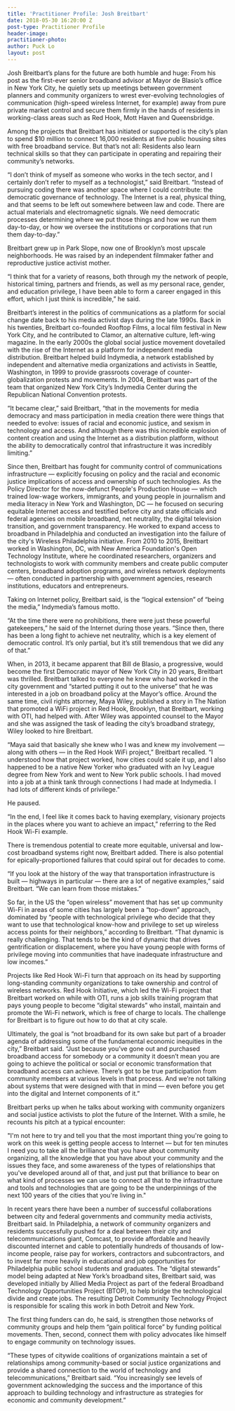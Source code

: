 ```yaml
---
title: 'Practitioner Profile: Josh Breitbart'
date: 2018-05-30 16:20:00 Z
post-type: Practitioner Profile
header-image: 
practitioner-photo: 
author: Puck Lo
layout: post
---
```


Josh Breitbart’s plans for the future are both humble and huge: From his post as the first-ever senior broadband advisor at Mayor de Blasio’s office in New York City, he quietly sets up meetings between government planners and community organizers to wrest ever-evolving technologies of communication (high-speed wireless Internet, for example) away from pure private market control and secure them firmly in the hands of residents in working-class areas such as Red Hook, Mott Haven and Queensbridge.

Among the projects that Breitbart has initiated or supported is the city’s plan to spend $10 million to connect 16,000 residents at five public housing sites with free broadband service. But that’s not all: Residents also learn technical skills so that they can participate in operating and repairing their community’s networks.

“I don’t think of myself as someone who works in the tech sector, and I certainly don’t refer to myself as a technologist,” said Breitbart. “Instead of pursuing coding there was another space where I could contribute: the democratic governance of technology. The Internet is a real, physical thing, and that seems to be left out somewhere between law and code. There are actual materials and electromagnetic signals. We need democratic processes determining where we put those things and how we run them day-to-day, or how we oversee the institutions or corporations that run them day-to-day.”

Breitbart grew up in Park Slope, now one of Brooklyn’s most upscale neighborhoods. He was raised by an independent filmmaker father and reproductive justice activist mother. 

“I think that for a variety of reasons, both through my the network of people, historical timing, partners and friends, as well as my personal race, gender, and education privilege, I have been able to form a career engaged in this effort, which I just think is incredible,” he said.

Breitbart’s interest in the politics of communications as a platform for social change date back to his media activist days during the late 1990s. Back in his twenties, Breitbart co-founded Rooftop Films, a local film festival in New York City, and he contributed to Clamor, an alternative culture, left-wing magazine. In the early 2000s the global social justice movement dovetailed with the rise of the Internet as a platform for independent media distribution. Breitbart helped build Indymedia, a network established by independent and alternative media organizations and activists in Seattle, Washington, in 1999 to provide grassroots coverage of counter-globalization protests and movements. In 2004, Breitbart was part of the team that organized New York City’s Indymedia Center during the Republican National Convention protests.

“It became clear,” said Breitbart, “that in the movements for media democracy and mass participation in media creation there were things that needed to evolve: issues of racial and economic justice, and sexism in technology and access. And although there was this incredible explosion of content creation and using the Internet as a distribution platform, without the ability to democratically control that infrastructure it was incredibly limiting.” 

Since then, Breitbart has fought for community control of communications infrastructure — explicitly focusing on policy and the racial and economic justice implications of access and ownership of such technologies. As the Policy Director for the now-defunct People's Production House — which trained low-wage workers, immigrants, and young people in journalism and media literacy in New York and Washington, DC — he focused on securing equitable Internet access and testified before city and state officials and federal agencies on mobile broadband, net neutrality, the digital television transition, and government transparency. He worked to expand access to broadband in Philadelphia and conducted an investigation into the failure of the city's Wireless Philadelphia initiative. From 2010 to 2015, Breitbart worked in Washington, DC, with New America Foundation's Open Technology Institute, where he coordinated researchers, organizers and technologists to work with community members and create public computer centers, broadband adoption programs, and wireless network deployments — often conducted in partnership with government agencies, research institutions, educators and entrepreneurs.

Taking on Internet policy, Breitbart said, is the “logical extension” of “being the media,” Indymedia’s famous motto.

“At the time there were no prohibitions, there were just these powerful gatekeepers,” he said of the Internet during those years. “Since then, there has been a long fight to achieve net neutrality, which is a key element of democratic control. It’s only partial, but it’s still tremendous that we did any of that.”

When, in 2013, it became apparent that Bill de Blasio, a progressive, would become the first Democratic mayor of New York City in 20 years, Breitbart was thrilled. Breitbart talked to everyone he knew who had worked in the city government and “started putting it out to the universe” that he was interested in a job on broadband policy at the Mayor’s office. Around the same time, civil rights attorney, Maya Wiley, published a story in The Nation that promoted a WiFi project in Red Hook, Brooklyn, that Breitbart, working with OTI, had helped with. After Wiley was appointed counsel to the Mayor and she was assigned the task of leading the city’s broadband strategy, Wiley looked to hire Breitbart.

“Maya said that basically she knew who I was and knew my involvement — along with others — in the Red Hook WiFi project,” Breitbart recalled. “I understood how that project worked, how cities could scale it up, and I also happened to be a native New Yorker who graduated with an Ivy League degree from New York and went to New York public schools. I had moved into a job at a think tank through connections I had made at Indymedia. I had lots of different kinds of privilege.”

He paused.

“In the end, I feel like it comes back to having exemplary, visionary projects in the places where you want to achieve an impact,” referring to the Red Hook Wi-Fi example. 

There is tremendous potential to create more equitable, universal and low-cost broadband systems right now, Breitbart added. There is also potential for epically-proportioned failures that could spiral out for decades to come.   

“If you look at the history of the way that transportation infrastructure is built — highways in particular — there are a lot of negative examples,” said Breitbart. “We can learn from those mistakes.”

So far, in the US the “open wireless” movement that has set up community Wi-Fi in areas of some cities has largely been a “top-down” approach, dominated by “people with technological privilege who decide that they want to use that technological know-how and privilege to set up wireless access points for their neighbors,” according to Breitbart. “That dynamic is really challenging. That tends to be the kind of dynamic that drives gentrification or displacement, where you have young people with forms of privilege moving into communities that have inadequate infrastructure and low incomes.”

Projects like Red Hook Wi-Fi turn that approach on its head by supporting long-standing community organizations to take ownership and control of wireless networks. Red Hook Initiative, which led the Wi-Fi project that Breitbart worked on while with OTI, runs a job skills training program that pays young people to become “digital stewards” who install, maintain and promote the Wi-Fi network, which is free of charge to locals. The challenge for Breitbart is to figure out how to do that at city scale.

Ultimately, the goal is “not broadband for its own sake but part of a broader agenda of addressing some of the fundamental economic inequities in the city,” Breitbart said. “Just because you’ve gone out and purchased broadband access for somebody or a community it doesn’t mean you are going to achieve the political or social or economic transformation that broadband access can achieve. There’s got to be true participation from community members at various levels in that process. And we’re not talking about systems that were designed with that in mind — even before you get into the digital and Internet components of it.”

Breitbart perks up when he talks about working with community organizers and social justice activists to plot the future of the Internet. With a smile, he recounts his pitch at a typical encounter:

"I'm not here to try and tell you that the most important thing you're going to work on this week is getting people access to Internet — but for ten minutes I need you to take all the brilliance that you have about community organizing, all the knowledge that you have about your community and the issues they face, and some awareness of the types of relationships that you've developed around all of that, and just put that brilliance to bear on what kind of processes we can use to connect all that to the infrastructure and tools and technologies that are going to be the underpinnings of the next 100 years of the cities that you're living in."

In recent years there have been a number of successful collaborations between city and federal governments and community media activists, Breitbart said. In Philadelphia, a network of community organizers and residents successfully pushed for a deal between their city and telecommunications giant, Comcast, to provide affordable and heavily discounted internet and cable to potentially hundreds of thousands of low-income people, raise pay for workers, contractors and subcontractors, and to invest far more heavily in educational and job opportunities for Philadelphia public school students and graduates. The “digital stewards” model being adapted at New York’s broadband sites, Breitbart said, was developed initially by Allied Media Project as part of the federal Broadband Technology Opportunities Project (BTOP), to help bridge the technological divide and create jobs. The resulting Detroit Community Technology Project is responsible for scaling this work in both Detroit and New York. 

The first thing funders can do, he said, is strengthen those networks of community groups and help them “gain political force” by funding political movements. Then, second, connect them with policy advocates like himself to engage community on technology issues. 

“These types of citywide coalitions of organizations maintain a set of relationships among community-based or social justice organizations and provide a shared connection to the world of technology and telecommunications,” Breitbart said. “You increasingly see levels of government acknowledging the success and the importance of this approach to building technology and infrastructure  as strategies for economic and community development.”